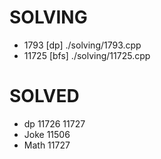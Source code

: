 # SOLVING


* 1793 [dp] ./solving/1793.cpp
* 11725 [bfs] ./solving/11725.cpp


# SOLVED
* dp
11726 11727 
* Joke
11506 
* Math
11727
